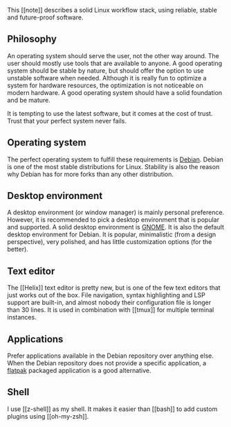 This [[note]] describes a solid Linux workflow stack, using reliable, stable and future-proof software.

## Philosophy
An operating system should serve the user, not the other way around.
The user should mostly use tools that are available to anyone.
A good operating system should be stable by nature, but should offer the option to use unstable software when needed.
Although it is really fun to optimize a system for hardware resources, the optimization is not noticeable on modern hardware.
A good operating system should have a solid foundation and be mature.

It is tempting to use the latest software, but it comes at the cost of trust.
Trust that your perfect system never fails.

## Operating system
The perfect operating system to fulfill these requirements is [Debian](https://www.debian.org).
Debian is one of the most stable distributions for Linux.
Stability is also the reason why Debian has for more forks than any other distribution.

## Desktop environment
A desktop environment (or window manager) is mainly personal preference.
However, it is recommended to pick a desktop environment that is popular and supported.
A solid desktop environment is [GNOME](https://www.gnome.org/).
It is also the default desktop environment for Debian.
It is popular, minimalistic (from a design perspective), very polished, and has little customization options (for the better).

## Text editor
The [[Helix]] text editor is pretty new, but is one of the few text editors that just works out of the box.
File navigation, syntax highlighting and LSP support are built-in, and almost nobody their configuration file is longer than 30 lines.
It is used in combination with [[tmux]] for multiple terminal instances.

## Applications
Prefer applications available in the Debian repository over anything else.
When the Debian repository does not provide a specific application, a [flatpak](flatpak.md) packaged application is a good alternative.

## Shell
I use [[z-shell]] as my shell.
It makes it easier than [[bash]] to add custom plugins using [[oh-my-zsh]].
